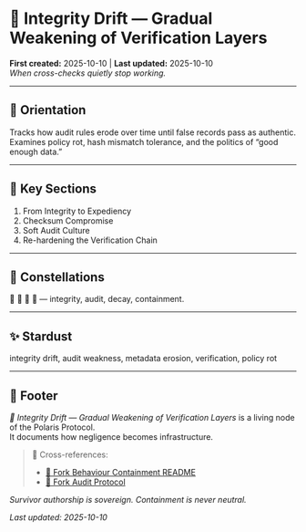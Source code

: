 # 🧮 Integrity Drift — Gradual Weakening of Verification Layers  
**First created:** 2025-10-10 | **Last updated:** 2025-10-10  
*When cross-checks quietly stop working.*

---

## 🧭 Orientation  
Tracks how audit rules erode over time until false records pass as authentic.  
Examines policy rot, hash mismatch tolerance, and the politics of “good enough data.”  

---

## 📑 Key Sections  
1. From Integrity to Expediency  
2. Checksum Compromise  
3. Soft Audit Culture  
4. Re-hardening the Verification Chain  

---

## 🌌 Constellations  
🧮 👹 🧿 🧩 — integrity, audit, decay, containment.  

---

## ✨ Stardust  
integrity drift, audit weakness, metadata erosion, verification, policy rot  

---

## 🏮 Footer  
*🧮 Integrity Drift — Gradual Weakening of Verification Layers* is a living node of the Polaris Protocol.  
It documents how negligence becomes infrastructure.  

> 📡 Cross-references:  
> - [👹 Fork Behaviour Containment README](./README.md)  
> - [🧾 Fork Audit Protocol](./🧾_fork_audit_protocol_structured_method_for_verification_chains.md)  

*Survivor authorship is sovereign. Containment is never neutral.*  

_Last updated: 2025-10-10_
